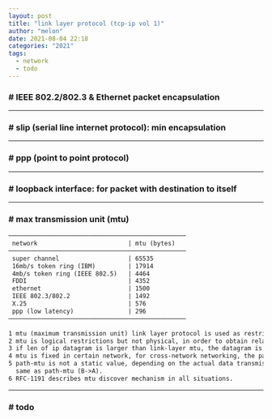 ```yaml
---
layout: post
title: "link layer protocol (tcp-ip vol 1)"
author: "melon"
date: 2021-08-04 22:18
categories: "2021"
tags:
  - network
  - todo
---
```


### # IEEE 802.2/802.3 & Ethernet packet encapsulation

<hr>

### # slip (serial line internet protocol): min encapsulation

<hr>

### # ppp (point to point protocol)

<hr>

### # loopback interface: for packet with destination to itself

<hr>

### # max transmission unit (mtu)

```txt
─────────────────────────────────────────────────
 network                         | mtu (bytes)
─────────────────────────────────────────────────
 super channel                   | 65535
 16mb/s token ring (IBM)         | 17914
 4mb/s token ring (IEEE 802.5)   | 4464
 FDDI                            | 4352
 ethernet                        | 1500
 IEEE 802.3/802.2                | 1492
 X.25                            | 576
 ppp (low latency)               | 296
─────────────────────────────────────────────────

1 mtu (maximum transmission unit) link layer protocol is used as restrictions for link-layer data frame length.
2 mtu is logical restrictions but not physical, in order to obtain relative fast response time.
3 if len of ip datagram is larger than link-layer mtu, the datagram is segmented, to make each ip segment len < mtu.
4 mtu is fixed in certain network, for cross-network networking, the path-mtu is dominent (network-path min mtu).
5 path-mtu is not a static value, depending on the actual data transmission path; thus path-mtu (A->B) need not be
  same as path-mtu (B->A).
6 RFC-1191 describes mtu discover mechanism in all situations.
```

<hr>

### # todo
